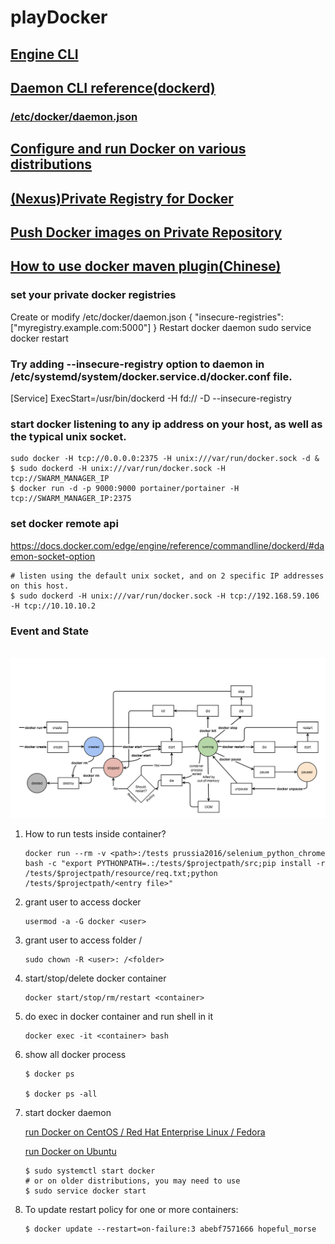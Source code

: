 # playDocker 
## [Engine CLI](https://docs.docker.com/engine/reference/commandline/docker/)
## [Daemon CLI reference(dockerd)](https://docs.docker.com/engine/reference/commandline/dockerd/)
### [/etc/docker/daemon.json](https://docs.docker.com/engine/reference/commandline/dockerd//#daemon-configuration-file)
## [Configure and run Docker on various distributions](https://docs.docker.com/engine/admin/#configuring-docker)
## [(Nexus)Private Registry for Docker](https://books.sonatype.com/nexus-book/3.0/reference/docker.html)
## [Push Docker images on Private Repository](https://books.sonatype.com/nexus-book/3.0/reference/docker.html#docker-push)
## [How to use docker maven plugin(Chinese)](https://www.zybuluo.com/babydragon/note/352069)
### set your private docker registries
Create or modify /etc/docker/daemon.json
{ "insecure-registries":["myregistry.example.com:5000"] }
Restart docker daemon
sudo service docker restart
### Try adding --insecure-registry option to daemon in /etc/systemd/system/docker.service.d/docker.conf file.
[Service]
ExecStart=/usr/bin/dockerd -H fd:// -D --insecure-registry

### start docker listening to any ip address on your host, as well as the typical unix socket.
```
sudo docker -H tcp://0.0.0.0:2375 -H unix:///var/run/docker.sock -d &
$ sudo dockerd -H unix:///var/run/docker.sock -H tcp://SWARM_MANAGER_IP
$ docker run -d -p 9000:9000 portainer/portainer -H tcp://SWARM_MANAGER_IP:2375
```

### set docker remote api
  https://docs.docker.com/edge/engine/reference/commandline/dockerd/#daemon-socket-option
```
# listen using the default unix socket, and on 2 specific IP addresses on this host.
$ sudo dockerd -H unix:///var/run/docker.sock -H tcp://192.168.59.106 -H tcp://10.10.10.2
```
### Event and State
<p align="center">
  <img src="./event_state.png" width="950"/>
</p>

1. How to run tests inside container?

   ```
   docker run --rm -v <path>:/tests prussia2016/selenium_python_chrome bash -c "export PYTHONPATH=.:/tests/$projectpath/src;pip install -r /tests/$projectpath/resource/req.txt;python /tests/$projectpath/<entry file>"
   ```
2. grant user <user> to access docker

   ```
   usermod -a -G docker <user>
   ```
3. grant user <user> to access folder /<folder>

   ```
   sudo chown -R <user>: /<folder>
   ```
4. start/stop/delete docker container <container>

   ```
   docker start/stop/rm/restart <container>
   ```
5. do exec in docker container and run shell in it

   ```
   docker exec -it <container> bash
   ```
6. show all docker process

   ```
   $ docker ps
   
   $ docker ps -all
   ```
7. start docker daemon 

   [run Docker on CentOS / Red Hat Enterprise Linux / Fedora](https://docs.docker.com/engine/admin/#centos--red-hat-enterprise-linux--fedora)
   
   [run Docker on Ubuntu](https://docs.docker.com/engine/admin/#ubuntu)
   
   ```
   $ sudo systemctl start docker
   # or on older distributions, you may need to use
   $ sudo service docker start
   ```
8. To update restart policy for one or more containers:

   ```
   $ docker update --restart=on-failure:3 abebf7571666 hopeful_morse
   ```

